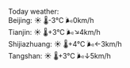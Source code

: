 Today weather:  
Beijing: ☀️ 🌡️-3°C 🌬️0km/h  
Tianjin: ☀️ 🌡️+3°C 🌬️↘4km/h  
Shijiazhuang: ☀️ 🌡️+4°C 🌬️←3km/h  
Tangshan: ☀️ 🌡️+3°C 🌬️↓5km/h  
